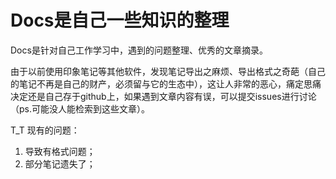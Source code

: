 # Docs是自己一些知识的整理

Docs是针对自己工作学习中，遇到的问题整理、优秀的文章摘录。

由于以前使用印象笔记等其他软件，发现笔记导出之麻烦、导出格式之奇葩（自己的笔记不再是自己的财产，必须留与它的生态中），这让人非常的恶心，痛定思痛决定还是自己存于github上，如果遇到文章内容有误，可以提交issues进行讨论（ps.可能没人能检索到这些文章）。

T_T
现有的问题：

1. 导致有格式问题；
2. 部分笔记遗失了；

